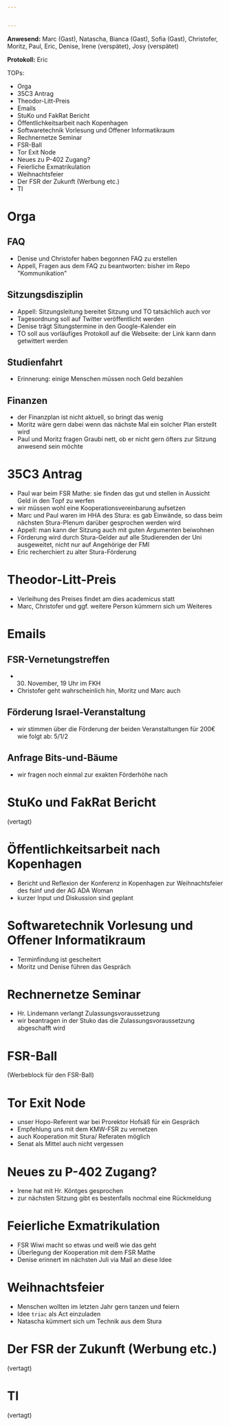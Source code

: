 ```yaml
---


---
```


**Anwesend:** Marc (Gast), Natascha, Bianca (Gast), Sofia (Gast), Christofer, Moritz, Paul, Eric, Denise, Irene (verspätet), Josy (verspätet)

**Protokoll:** Eric

TOPs:
* Orga
* 35C3 Antrag
* Theodor-Litt-Preis
* Emails
* StuKo und FakRat Bericht
* Öffentlichkeitsarbeit nach Kopenhagen
* Softwaretechnik Vorlesung und Offener Informatikraum
* Rechnernetze Seminar
* FSR-Ball
* Tor Exit Node
* Neues zu P-402 Zugang?
* Feierliche Exmatrikulation
* Weihnachtsfeier
* Der FSR der Zukunft (Werbung etc.)
* TI


# Orga

## FAQ

* Denise und Christofer haben begonnen FAQ zu erstellen
* Appell, Fragen aus dem FAQ zu beantworten: bisher im Repo "Kommunikation"

## Sitzungsdisziplin

* Appell: Sitzungsleitung bereitet Sitzung und TO tatsächlich auch vor
* Tagesordnung soll auf Twitter veröffentlicht werden
* Denise trägt Situngstermine in den Google-Kalender ein
* TO soll aus vorläufiges Protokoll auf die Webseite: der Link kann dann getwittert werden

## Studienfahrt

* Erinnerung: einige Menschen müssen noch Geld bezahlen

## Finanzen

* der Finanzplan ist nicht aktuell, so bringt das wenig
* Moritz wäre gern dabei wenn das nächste Mal ein solcher Plan erstellt wird
* Paul und Moritz fragen Graubi nett, ob er nicht gern öfters zur Sitzung anwesend sein möchte

# 35C3 Antrag

* Paul war beim FSR Mathe: sie finden das gut und stellen in Aussicht Geld in den Topf zu werfen
* wir müssen wohl eine Kooperationsvereinbarung aufsetzen
* Marc und Paul waren im HHA des Stura: es gab Einwände, so dass beim nächsten Stura-Plenum darüber gesprochen werden wird
* Appell: man kann der Sitzung auch mit guten Argumenten beiwohnen
* Förderung wird durch Stura-Gelder auf alle Studierenden der Uni ausgeweitet, nicht nur auf Angehörige der FMI
* Eric recherchiert zu alter Stura-Förderung

# Theodor-Litt-Preis

* Verleihung des Preises findet am dies academicus statt
* Marc, Christofer und ggf. weitere Person kümmern sich um Weiteres

# Emails

## FSR-Vernetungstreffen

* 30. November, 19 Uhr im FKH
* Christofer geht wahrscheinlich hin, Moritz und Marc auch

## Förderung Israel-Veranstaltung

* wir stimmen über die Förderung der beiden Veranstaltungen für 200€ wie folgt ab: 5/1/2

## Anfrage Bits-und-Bäume

* wir fragen noch einmal zur exakten Förderhöhe nach

# StuKo und FakRat Bericht

(vertagt)

# Öffentlichkeitsarbeit nach Kopenhagen

* Bericht und Reflexion der Konferenz in Kopenhagen zur Weihnachtsfeier des fsinf und der AG ADA Woman
* kurzer Input und Diskussion sind geplant

# Softwaretechnik Vorlesung und Offener Informatikraum

* Terminfindung ist gescheitert
* Moritz und Denise führen das Gespräch

# Rechnernetze Seminar

* Hr. Lindemann verlangt Zulassungsvoraussetzung
* wir beantragen in der Stuko das die Zulassungsvoraussetzung abgeschafft wird

# FSR-Ball

(Werbeblock für den FSR-Ball)

# Tor Exit Node

* unser Hopo-Referent war bei Prorektor Hofsäß für ein Gespräch
* Empfehlung uns mit dem KMW-FSR zu vernetzen
* auch Kooperation mit Stura/ Referaten möglich
* Senat als Mittel auch nicht vergessen

# Neues zu P-402 Zugang?

* Irene hat mit Hr. Köntges gesprochen
* zur nächsten Sitzung gibt es bestenfalls nochmal eine Rückmeldung

# Feierliche Exmatrikulation

* FSR Wiwi macht so etwas und weiß wie das geht
* Überlegung der Kooperation mit dem FSR Mathe
* Denise erinnert im nächsten Juli via Mail an diese Idee

# Weihnachtsfeier

* Menschen wollten im letzten Jahr gern tanzen und feiern
* Idee `triac` als Act einzuladen
* Natascha kümmert sich um Technik aus dem Stura

# Der FSR der Zukunft (Werbung etc.)

(vertagt)

# TI

(vertagt)
